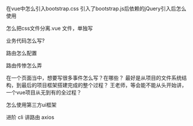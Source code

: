 在vue中怎么引入bootstrap.css
引入了bootstrap.js后依赖的jQuery引入后怎么使用

怎么把css文件分离.vue 文件，单独写

业务代码怎么写?

路由怎么配置

路由传惨怎么弄

在一个页面当中，想要写很多事件怎么写？在哪些？
最好是从项目的文件系统结构，到最后的项目框架搭建完成的整个过程？
王老师，等会能不能从头开始讲，一个vue项目从无到有的全过程？


怎么使用第三方ui框架

进阶
cli 
讲路由
axios
